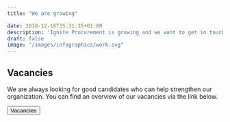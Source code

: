 ```yaml
---
title: "We are growing"

date: 2018-12-16T15:31:35+01:00
description: 'Ignite Procurement is growing and we want to get in touch with potential employees.'
draft: false
image: "/images/infographics/work.svg"
---
```


## Vacancies

We are always looking for good candidates who can help strengthen our organization. You can find an overview of our vacancies via the link below.

<a href="https://www.koble.co/companies/ignite/postings" target="_blank"><button type="button" class="btn btn-primary btn-lg">Vacancies</button></a>
